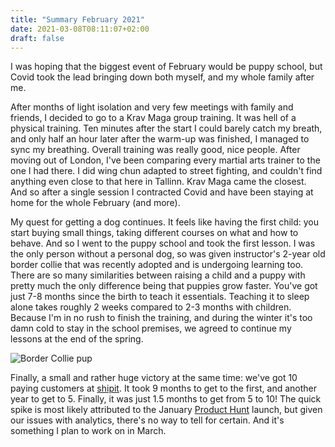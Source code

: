 ```yaml
---
title: "Summary February 2021"
date: 2021-03-08T08:11:07+02:00
draft: false
---
```

I was hoping that the biggest event of February would be puppy school, but Covid took the lead bringing down both myself,
and my whole family after me.

After months of light isolation and very few meetings with family and friends, I decided to go to a Krav Maga group
training. It was hell of a physical training. Ten minutes after the start I could barely catch my breath, and only half
an hour later after the warm-up was finished, I managed to sync my breathing. Overall training was really good, nice
people. After moving out of London, I've been comparing every martial arts trainer to the one I had there. I did wing
chun adapted to street fighting, and couldn't find anything even close to that here in Tallinn. Krav Maga came the closest.
And so after a single session I contracted Covid and have been staying at home for the whole February (and more).

My quest for getting a dog continues. It feels like having the first child: you start buying small things, taking different
courses on what and how to behave. And so I went to the puppy school and took the first lesson. I was the only person
without a personal dog, so was given instructor's 2-year old border collie that was recently adopted and is undergoing
learning too. There are so many similarities between raising a child and a puppy with pretty much the only difference
being that puppies grow faster. You've got just 7-8 months since the birth to teach it essentials. Teaching it to
sleep alone takes roughly 2 weeks compared to 2-3 months with children. Because I'm in no rush to finish the training,
and during the winter it's too damn cold to stay in the school premises, we agreed to continue my lessons at the end
of the spring.

![Border Collie pup](/images/border-collie.jpg)

Finally, a small and rather huge victory at the same time: we've got 10 paying customers at [shipit](https://www.getshipit.com). It took 9 months to get to the first, and another year to get to 5. Finally, it was just 1.5 months to get from 5 to 10! The quick spike is most likely attributed to the January [Product Hunt](https://www.producthunt.com/posts/shipit-2-0) launch, but given our issues with analytics, there's no way to tell for certain. And it's something I plan to work on in March.
